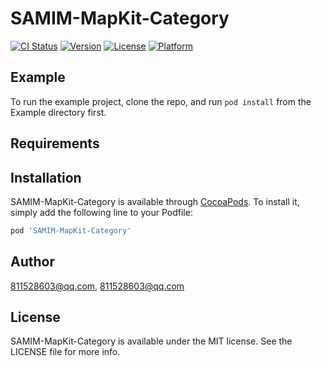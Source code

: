 # SAMIM-MapKit-Category

[![CI Status](http://img.shields.io/travis/811528603@qq.com/SAMIM-MapKit-Category.svg?style=flat)](https://travis-ci.org/811528603@qq.com/SAMIM-MapKit-Category)
[![Version](https://img.shields.io/cocoapods/v/SAMIM-MapKit-Category.svg?style=flat)](http://cocoapods.org/pods/SAMIM-MapKit-Category)
[![License](https://img.shields.io/cocoapods/l/SAMIM-MapKit-Category.svg?style=flat)](http://cocoapods.org/pods/SAMIM-MapKit-Category)
[![Platform](https://img.shields.io/cocoapods/p/SAMIM-MapKit-Category.svg?style=flat)](http://cocoapods.org/pods/SAMIM-MapKit-Category)

## Example

To run the example project, clone the repo, and run `pod install` from the Example directory first.

## Requirements

## Installation

SAMIM-MapKit-Category is available through [CocoaPods](http://cocoapods.org). To install
it, simply add the following line to your Podfile:

```ruby
pod 'SAMIM-MapKit-Category'
```

## Author

811528603@qq.com, 811528603@qq.com

## License

SAMIM-MapKit-Category is available under the MIT license. See the LICENSE file for more info.
